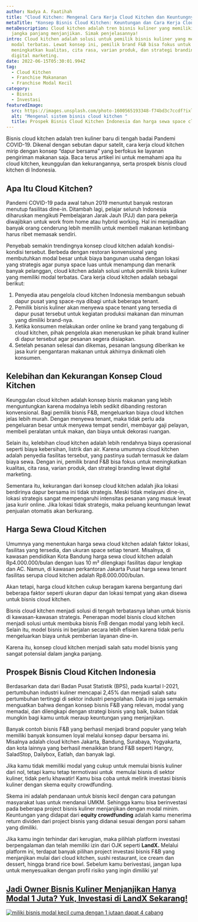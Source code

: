 ```yaml
---
author: Nadya A. Faatihah
title: "Cloud Kitchen: Mengenal Cara Kerja Cloud Kitchen dan Keuntungnya"
metaTitle: "Konsep Bisnis Cloud Kitchen: Keuntungan dan Cara Kerja Cloud Kitchen"
metaDescription: Cloud kitchen adalah tren bisnis kuliner yang memiliki prospek
  jangka panjang menjanjikan. Simak penjelasannya!
intro: Cloud kitchen adalah solusi untuk pemilik bisnis kuliner yang memiliki
  modal terbatas. Lewat konsep ini, pemilik brand F&B bisa fokus untuk
  meningkatkan kualitas, cita rasa, varian produk, dan strategi branding lewat
  digital marketing.
date: 2022-06-15T05:30:01.994Z
tag:
  - Cloud Kitchen
  - Franchise Makananan
  - Franchise Modal Kecil
category:
  - Bisnis
  - Investasi
featuredImage:
  src: https://images.unsplash.com/photo-1600565193348-f74bd3c7ccdf?ixlib=rb-1.2.1&ixid=MnwxMjA3fDB8MHxwaG90by1wYWdlfHx8fGVufDB8fHx8&auto=format&fit=crop&w=870&q=80
  alt: "Mengenal sistem bisnis cloud kitchen "
  title: Prospek Bisnis Cloud Kitchen Indonesia dan harga sewa space cloud kitchen
---
```

Bisnis cloud kitchen adalah tren kuliner baru di tengah badai Pandemi COVID-19. Dikenal dengan sebutan dapur satelit, cara kerja cloud kitchen mirip dengan konsep “dapur bersama” yang berfokus ke layanan pengiriman makanan saja. Baca terus artikel ini untuk memahami apa itu cloud kitchen, keunggulan dan kekurangannya, serta prospek bisnis cloud kitchen di Indonesia.

## Apa Itu Cloud Kitchen?

Pandemi COVID-19 pada awal tahun 2019 menuntut banyak restoran menutup fasilitas dine-in. Ditambah lagi, pelajar seluruh Indonesia diharuskan mengikuti Pembelajaran Jarak Jauh (PJJ) dan para pekerja diwajibkan untuk work from home atau hybrid working. Hal ini menjadikan banyak orang cenderung lebih memilih untuk membeli makanan ketimbang harus ribet memasak sendiri. 

Penyebab semakin trendingnya konsep cloud kitchen adalah kondisi-kondisi tersebut. Berbeda dengan restoran konvensional yang membutuhkan modal besar untuk biaya bangunan usaha dengan lokasi yang strategis agar punya space luas untuk menampung dan menarik banyak pelanggan, cloud kitchen adalah solusi untuk pemilik bisnis kuliner yang memiliki modal terbatas. Cara kerja cloud kitchen adalah sebagai berikut:

1. Penyedia atau pengelola cloud kitchen Indonesia membangun sebuah dapur pusat yang space-nya dibagi untuk beberapa tenant.
2. Pemilik bisnis kuliner akan menyewa space tenant yang tersedia di dapur pusat tersebut untuk kegiatan produksi makanan dan minuman yang dimiliki brand-nya.
3. Ketika konsumen melakukan order online ke brand yang tergabung di cloud kitchen, pihak pengelola akan meneruskan ke pihak brand kuliner di dapur tersebut agar pesanan segera disiapkan.
4. Setelah pesanan selesai dan dikemas, pesanan langsung diberikan ke jasa kurir pengantaran makanan untuk akhirnya dinikmati oleh konsumen.

## Kelebihan dan Kekurangan Konsep Cloud Kitchen

Keunggulan cloud kitchen adalah konsep bisnis makanan yang lebih menguntungkan karena modalnya lebih sedikit dibanding restoran konvensional. Bagi pemilik bisnis F&B, mengeluarkan biaya cloud kitchen jelas lebih murah. Dengan menyewa tenant, maka tidak perlu ada pengeluaran besar untuk menyewa tempat sendiri, membayar gaji pelayan, membeli peralatan untuk makan, dan biaya untuk dekorasi ruangan.

Selain itu, kelebihan cloud kitchen adalah lebih rendahnya biaya operasional seperti biaya kebersihan, listrik dan air. Karena umumnya cloud kitchen adalah penyedia fasilitas tersebut, yang pastinya sudah termasuk ke dalam biaya sewa. Dengan ini, pemilik brand F&B bisa fokus untuk meningkatkan kualitas, cita rasa, varian produk, dan strategi branding lewat digital marketing.

Sementara itu, kekurangan dari konsep cloud kitchen adalah jika lokasi berdirinya dapur bersama ini tidak strategis. Meski tidak melayani dine-in, lokasi strategis sangat mempengaruhi intensitas pesanan yang masuk lewat jasa kurir online. Jika lokasi tidak strategis, maka peluang keuntungan lewat penjualan otomatis akan berkurang.

## Harga Sewa Cloud Kitchen 

Umumnya yang menentukan harga sewa cloud kitchen adalah faktor lokasi, fasilitas yang tersedia, dan ukuran space setiap tenant. Misalnya, di kawasan pendidikan Kota Bandung harga sewa cloud kitchen adalah Rp4.000.000/bulan dengan luas 10 m² dilengkapi fasilitas dapur lengkap dan AC. Namun, di kawasan perkantoran Jakarta Pusat harga sewa tenant fasilitas serupa cloud kitchen adalah Rp8.000.000/bulan.

A﻿kan tetapi, harga cloud kitchen cukup beragam karena bergantung dari beberapa faktor seperti ukuran dapur dan lokasi tempat yang akan disewa untuk bisnis cloud kitchen. 

B﻿isnis cloud kitchen menjadi solusi di tengah terbatasnya lahan untuk bisnis di kawasan-kawasan strategis. Penerapan model bisnis cloud kitchen menjadi solusi untuk membuka bisnis FnB dengan modal yang lebih kecil. Selain itu, model bisnis ini berjalan secara lebih efisien karena tidak perlu mengeluarkan biaya untuk pemberian layanan dine-in.

K﻿arena itu, konsep cloud kitchen menjadi salah satu model bisnis yang sangat potensial dalam jangka panjang. 

## Prospek Bisnis Cloud Kitchen Indonesia

Berdasarkan data dari Badan Pusat Statistik (BPS), pada kuartal I-2021, pertumbuhan industri kuliner mencapai 2,45% dan menjadi salah satu pertumbuhan tertinggi di sektor industri pengolahan. Data ini juga semakin menguatkan bahwa dengan konsep bisnis F&B yang relevan, modal yang memadai, dan dilengkapi dengan strategi bisnis yang baik, bukan tidak mungkin bagi kamu untuk meraup keuntungan yang menjanjikan.

Banyak contoh bisnis F&B yang berhasil menjadi brand populer yang telah memiliki banyak konsumen loyal melalui konsep dapur bersama ini. Misalnya adalah cloud kitchen Jakarta, Bandung, Surabaya, Yogyakarta, dan kota lainnya yang berhasil menaikkan brand F&B seperti Hangry, SaladStop, Dailybox, Eatlah, dan banyak lagi. 

Jika kamu tidak memiliki modal yang cukup untuk memulai bisnis kuliner dari nol, tetapi kamu tetap termotivasi untuk  memulai bisnis di sektor kuliner, tidak perlu khawatir! Kamu bisa coba untuk melirik investasi bisnis kuliner dengan skema equity crowdfunding.

Skema ini adalah pendanaan untuk bisnis kecil dengan cara patungan masyarakat luas untuk mendanai UMKM. Sehingga kamu bisa berinvestasi pada beberapa project bisnis kuliner menjanjikan dengan modal minim. Keuntungan yang didapat dari **equity crowdfunding** adalah kamu menerima return dividen dari project bisnis yang didanai sesuai dengan porsi saham yang dimiliki. 

Jika kamu ingin terhindar dari kerugian, maka pilihlah platform investasi berpengalaman dan telah memiliki izin dari OJK seperti **LandX.** Melalui platform ini, terdapat banyak pilihan project investasi bisnis F&B yang menjanjikan mulai dari cloud kitchen, sushi restaurant, ice cream dan dessert, hingga brand rice bowl. Sebelum kamu berivestasi, jangan lupa untuk menyesuaikan dengan profil risiko yang ingin dimiliki ya!

## [Jadi Owner Bisnis Kuliner Menjanjikan Hanya Modal 1 Juta? Yuk, Investasi di LandX Sekarang!](https://landx.id/?utm_source=Blog&utm_medium=organic+keyword&utm_campaign=blog&utm_id=Blog)

<!--StartFragment-->

[![miliki bisnis modal kecil cuma dengan 1 jutaan dapat 4 cabang ](https://accountgram-production.sfo2.cdn.digitaloceanspaces.com/landx_ghost/2021/11/jadi-owner-bisnis-hanya-1-jutaan-dengan-cuan-yang-sangat-menjanjikan.png)](https://landx.id/?utm_source=Blog&utm_medium=organic+keyword&utm_campaign=blog&utm_id=Blog)

<!--EndFragment-->